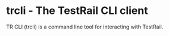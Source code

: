 trcli - The TestRail CLI client
================================
TR CLI (trcli) is a command line tool for interacting with TestRail.

